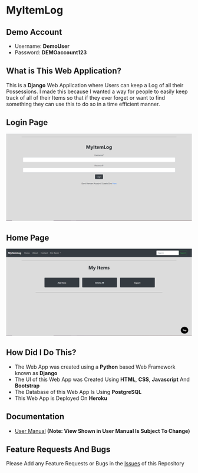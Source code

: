 # MyItemLog

## Demo Account
- Username: **DemoUser**
- Password: **DEMOaccount123**

## What is This Web Application?
This is a **Django** Web Application where Users can keep a Log of all their Possessions. I made this because I wanted a way for people to easily keep track of all of their Items so that if they ever forget or want to find something they can use this to do so in a time efficient manner.

## Login Page
![Image description](https://github.com/erick576/MyItemLog/blob/master/images/LoginPage.PNG)

## Home Page
![Image description](https://github.com/erick576/MyItemLog/blob/master/images/HomePage.PNG)

## How Did I Do This?
- The Web App was created using a **Python** based Web Framework known as **Django**
- The UI of this Web App was Created Using **HTML**, **CSS**, **Javascript** And **Bootstrap**
- The Database of this Web App Is Using **PostgreSQL**
- This Web App is Deployed On **Heroku**

## Documentation
* [User Manual](https://github.com/erick576/MyItemLog/blob/master/documentation/User%20Manual.pdf) **(Note: View Shown in User Manual Is Subject To Change)**

## Feature Requests And Bugs
Please Add any Feature Requests or Bugs in the [Issues](https://github.com/erick576/MyItemLog/issues) of this Repository
